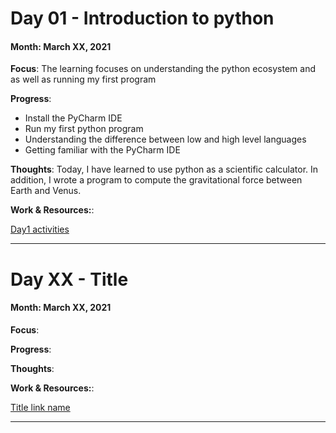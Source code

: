 # Day 01 - Introduction to python

#### Month: March XX, 2021

**Focus**: The learning focuses on understanding the python ecosystem and as well as running my first program

**Progress**:
- Install the PyCharm IDE
- Run my first python program
- Understanding the difference between low and high level languages
- Getting familiar with the PyCharm IDE

**Thoughts**: Today, I have learned to use python as a scientific calculator.
In addition, I wrote a program to compute the gravitational force between Earth and Venus.

**Work & Resources:**:

[Day1 activities](https://github.com/jsanon01/100-days-of-python/blob/main/resources/day1/)

---

# Day XX - Title

#### Month: March XX, 2021

**Focus**: 

**Progress**:


**Thoughts**: 

**Work & Resources:**:

[Title link name](https://github.com/jsanon01/100-days-of-python/blob/main/resources/day1/program.py)

---
